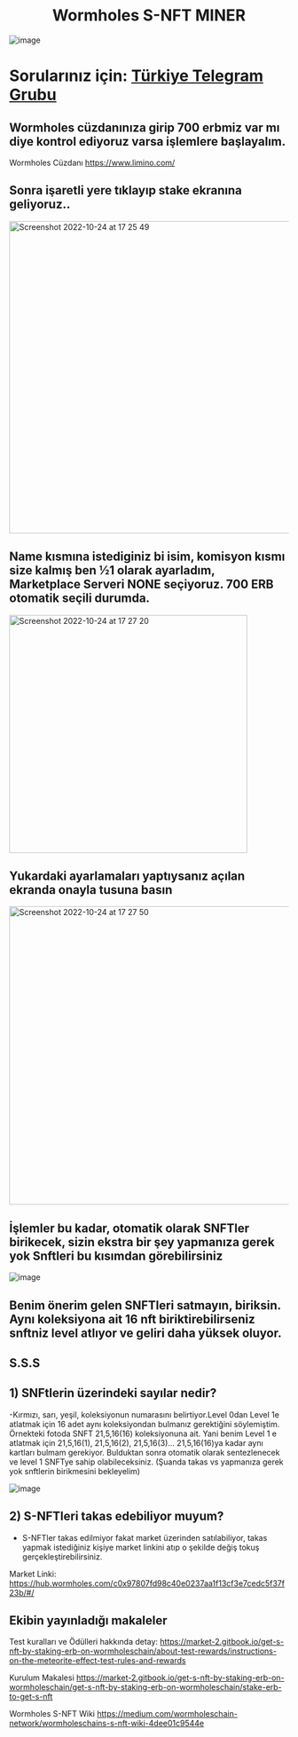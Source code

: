 <h1 align="center"> Wormholes S-NFT MINER </h1>

![image](https://user-images.githubusercontent.com/76253089/206724037-1e7c94ff-f254-4824-80dc-f6c4135111ab.png)

# Sorularınız için: [Türkiye Telegram Grubu](https://t.me/WormholesChainTurkish)

## Wormholes cüzdanınıza girip 700 erbmiz var mı diye kontrol ediyoruz varsa işlemlere başlayalım.
Wormholes Cüzdanı https://www.limino.com/
## Sonra işaretli yere tıklayıp stake ekranına geliyoruz..

<img width="563" alt="Screenshot 2022-10-24 at 17 25 49" src="https://user-images.githubusercontent.com/76253089/206719966-80303fd7-8f90-471f-89b3-b476bdea09c4.png">

## Name kısmına istediginiz bi isim, komisyon kısmı size kalmış ben ½1 olarak ayarladım, Marketplace Serveri NONE seçiyoruz. 700 ERB otomatik seçili durumda.

<img width="429" alt="Screenshot 2022-10-24 at 17 27 20" src="https://user-images.githubusercontent.com/76253089/206720364-431ff568-ed4c-4c56-a5f5-479efa4c4b5e.png">

## Yukardaki ayarlamaları yaptıysanız açılan ekranda onayla tusuna basın

<img width="538" alt="Screenshot 2022-10-24 at 17 27 50" src="https://user-images.githubusercontent.com/76253089/206720485-f3694988-7735-451b-82d0-7e22380b558d.png">

## İşlemler bu kadar, otomatik olarak SNFTler birikecek, sizin ekstra bir şey yapmanıza gerek yok Snftleri bu kısımdan görebilirsiniz

![image](https://user-images.githubusercontent.com/76253089/206720848-352c474c-e476-4c5f-bbf6-d8d6fb9db4b4.png)

## Benim önerim gelen SNFTleri satmayın, biriksin. Aynı koleksiyona ait 16 nft biriktirebilirseniz snftniz level atlıyor ve geliri daha yüksek oluyor.


## S.S.S
## 1) SNFtlerin üzerindeki sayılar nedir?

-Kırmızı, sarı, yeşil, koleksiyonun numarasını belirtiyor.Level 0dan Level 1e atlatmak için 16 adet aynı koleksiyondan bulmanız gerektiğini söylemiştim. Örnekteki fotoda SNFT
21,5,16(16) koleksiyonuna ait. Yani benim Level 1 e atlatmak için 21,5,16(1), 21,5,16(2), 21,5,16(3)... 21,5,16(16)ya kadar aynı kartları bulmam gerekiyor. Bulduktan sonra otomatik olarak sentezlenecek ve level 1 SNFTye sahip olabileceksiniz. (Şuanda takas vs yapmanıza gerek yok snftlerin birikmesini bekleyelim)

![image](https://user-images.githubusercontent.com/76253089/206721938-b08d63f9-38af-4d0a-9cfc-c497b0ceb804.png)

## 2) S-NFTleri takas edebiliyor muyum?

- S-NFTler takas edilmiyor fakat market üzerinden satılabiliyor, takas yapmak istediğiniz kişiye market linkini atıp o şekilde değiş tokuş gerçekleştirebilirsiniz.

Market Linki: https://hub.wormholes.com/c0x97807fd98c40e0237aa1f13cf3e7cedc5f37f23b/#/


## Ekibin yayınladığı makaleler

Test kuralları ve Ödülleri hakkında detay: https://market-2.gitbook.io/get-s-nft-by-staking-erb-on-wormholeschain/about-test-rewards/instructions-on-the-meteorite-effect-test-rules-and-rewards

Kurulum Makalesi https://market-2.gitbook.io/get-s-nft-by-staking-erb-on-wormholeschain/get-s-nft-by-staking-erb-on-wormholeschain/stake-erb-to-get-s-nft

Wormholes S-NFT Wiki https://medium.com/wormholeschain-network/wormholeschains-s-nft-wiki-4dee01c9544e
